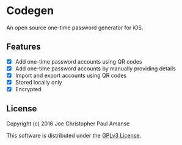 # Codegen

An open source one-time password generator for iOS.

## Features

- [x] Add one-time password accounts using QR codes
- [x] Add one-time password accounts by manually providing details
- [x] Import and export accounts using QR codes
- [x] Stored locally only
- [x] Encrypted

## License

Copyright (c) 2016 Joe Christopher Paul Amanse

This software is distributed under the [GPLv3 License](./LICENSE).

